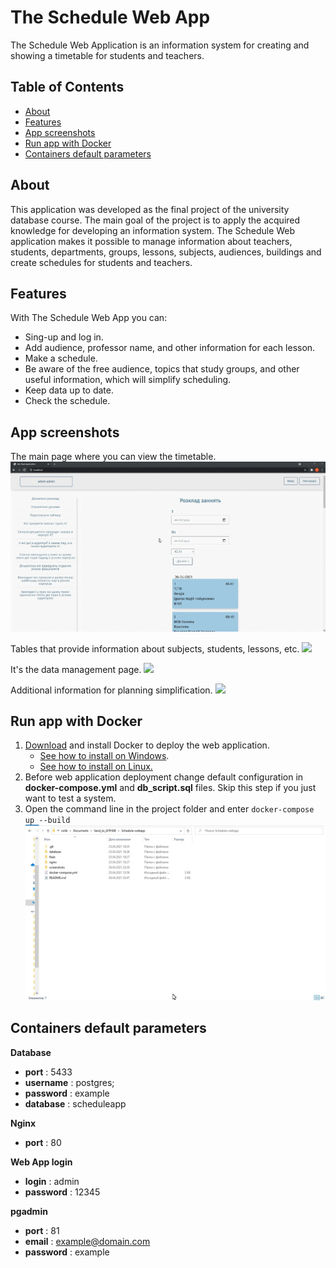 ﻿# The Schedule Web App
The Schedule Web Application is an information system for creating and showing a timetable for students and teachers.
## Table of Contents
- [About](#about)
- [Features](#features)
- [App screenshots](#app-screenshots)
- [Run app with Docker](#run-app-with-docker)
- [Containers default parameters](#containers-default-parameters)

## About
This application was developed as the final project of the university database course. The main goal of the project is to apply the acquired knowledge for developing an information system. 
The Schedule Web application makes it possible to manage information about teachers, students, departments, groups, lessons, subjects, audiences, buildings and create schedules for students and teachers. 

## Features
With The Schedule Web App you can:
- Sing-up and log in.
- Add audience, professor name, and other information for each lesson.
- Make a schedule.
- Be aware of the free audience, topics that study groups, and other useful information, which will simplify scheduling.
- Keep data up to date.
- Check the schedule.

## App screenshots
The main page where you can view the timetable.
![](./screenshots/main_page.gif)

Tables that provide information about subjects, students, lessons, etc.
![](./screenshots/tables.gif)

It's the data management page.
![](./screenshots/data_manage.gif)

Additional information for planning simplification.
![](./screenshots/questions.gif)

## Run app with Docker
1. [Download](https://www.docker.com/products/docker-desktop) and install Docker to deploy the web application.
    - [See how to install on Windows](https://docs.docker.com/docker-for-windows/install). 
    - [See how to install on Linux.](https://docs.docker.com/engine/install/ubuntu/)
2. Before web application deployment change default configuration in **docker-compose.yml** and **db_script.sql** files. Skip this step if you just want to test a system.
3. Open the command line in the project folder and enter ``docker-compose up --build``
![](./screenshots/docker.gif)

## Containers default parameters
**Database**
- **port** : 5433
- **username** : postgres;
- **password** : example
- **database** : scheduleapp

**Nginx**
- **port** : 80

**Web App login**
- **login** : admin
- **password** : 12345

**pgadmin**
- **port** : 81
- **email** : example@domain.com
- **password** : example
